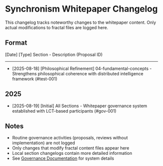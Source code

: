 # Synchronism Whitepaper Changelog

This changelog tracks noteworthy changes to the whitepaper content.
Only actual modifications to fractal files are logged here.

## Format
[Date] [Type] Section - Description (Proposal ID)

---

- [2025-08-18] [Philosophical Refinement] 04-fundamental-concepts - Strengthens philosophical coherence with distributed intelligence framework (#test-001)

## 2025

- [2025-08-19] [Initial] All Sections - Whitepaper governance system established with LCT-based participants (#gov-001)

## Notes

- Routine governance activities (proposals, reviews without implementation) are not logged
- Only changes that modify fractal content files appear here
- Local section changelogs contain more detailed information
- See [Governance Documentation](../scripts/governance/WHITEPAPER_GOVERNANCE.md) for system details